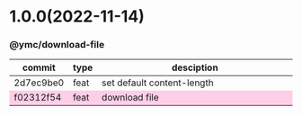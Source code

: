 <a name="1.0.0"></a>
# 1.0.0(2022-11-14)
### @ymc/download-file
<table><thead><tr><th>commit</th><th>type</th><th style="width:80%">desciption</th></tr></thead><tbody><tr><td><a title="feat(core): set default content-length&#10;&#10;export handle as default&#10;&#10;generated by ymc@robot" hrel="https://github.com/ymc-github/js-idea/commit/22d7ec9be0c9ce811b87be7b32b48026f8ba60f0"> 2d7ec9be0 </a></td>
<td>feat</td>
<td>set default content-length</td></tr>
<tr style="background-color:#fdcee8;" ><td><a title="feat(core): download file&#10;&#10;test .md file&#10;&#10;generated by ymc@robot" hrel="https://github.com/ymc-github/js-idea/commit/cf02312f54e4a34ea37a48a0a144fc7bbfdb4d6b"> f02312f54 </a></td>
<td>feat</td>
<td>download file</td></tr></tbody></table>
